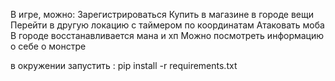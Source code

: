 В игре, можно:
Зарегистрироваться
Купить в магазине в городе вещи
Перейти в другую локацию с таймером по координатам
Атаковать моба
В городе восстанавливается мана и хп
Можно посмотреть информацию о себе о монстре

в окружении запустить : pip install -r requirements.txt
